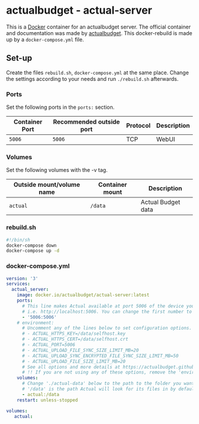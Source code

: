 # actualbudget - actual-server

This is a [Docker](/wiki/docker.md) container for an actualbudget server.
The official container and documentation was made by
[actualbudget](https://actualbudget.org/docs/install/docker/).
This docker-rebuild is made up by a `docker-compose.yml` file.

## Set-up

Create the files `rebuild.sh`, `docker-compose.yml` at the same
place.
Change the settings according to your needs and run `./rebuild.sh` afterwards.

### Ports

Set the following ports in the `ports:` section.

| Container Port | Recommended outside port | Protocol  | Description   |
| -------------- | ------------------------ | --------- | ------------- |
| `5006`         | `5006`                   | TCP       | WebUI         |

### Volumes

Set the following volumes with the -v tag.

| Outside mount/volume name | Container mount | Description        |
| ------------------------- | --------------- | ------------------ |
| `actual`                  | `/data`         | Actual Budget data |

### rebuild.sh

```sh
#!/bin/sh
docker-compose down
docker-compose up -d
```

### docker-compose.yml

```yml
version: '3'
services:
  actual_server:
    image: docker.io/actualbudget/actual-server:latest
    ports:
      # This line makes Actual available at port 5006 of the device you run the server on,
      # i.e. http://localhost:5006. You can change the first number to change the port, if you want.
      - '5006:5006'
    # environment:
      # Uncomment any of the lines below to set configuration options.
      # - ACTUAL_HTTPS_KEY=/data/selfhost.key
      # - ACTUAL_HTTPS_CERT=/data/selfhost.crt
      # - ACTUAL_PORT=5006
      # - ACTUAL_UPLOAD_FILE_SYNC_SIZE_LIMIT_MB=20
      # - ACTUAL_UPLOAD_SYNC_ENCRYPTED_FILE_SYNC_SIZE_LIMIT_MB=50
      # - ACTUAL_UPLOAD_FILE_SIZE_LIMIT_MB=20
      # See all options and more details at https://actualbudget.github.io/docs/Installing/Configuration
      # !! If you are not using any of these options, remove the 'environment:' tag entirely.
    volumes:
      # Change './actual-data' below to the path to the folder you want Actual to store its data in on your server.
      # '/data' is the path Actual will look for its files in by default, so leave that as-is.
      - actual:/data
    restart: unless-stopped

volumes:
   actual:
```
